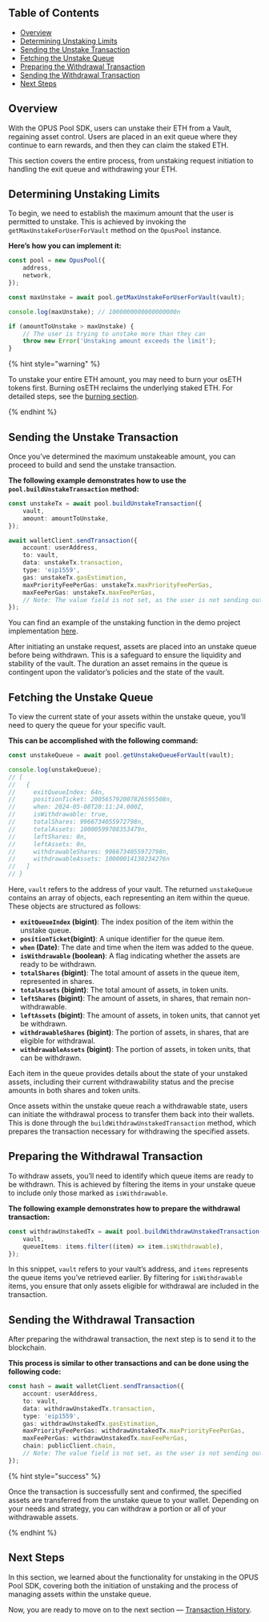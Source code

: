 ## Table of Contents

-   [Overview](#overview)
-   [Determining Unstaking Limits](#determining-unstaking-limits)
-   [Sending the Unstake Transaction](#sending-the-unstake-transaction)
-   [Fetching the Unstake Queue](#fetching-the-unstake-queue)
-   [Preparing the Withdrawal Transaction](#preparing-the-withdrawal-transaction)
-   [Sending the Withdrawal Transaction](#sending-the-withdrawal-transaction)
-   [Next Steps](#next-steps)

## Overview

With the OPUS Pool SDK, users can unstake their ETH from a Vault, regaining asset control. Users are placed in an exit queue where they continue to earn rewards, and then they can claim the staked ETH.

This section covers the entire process, from unstaking request initiation to handling the exit queue and withdrawing your ETH.

## Determining Unstaking Limits

To begin, we need to establish the maximum amount that the user is permitted to unstake. This is achieved by invoking the `getMaxUnstakeForUserForVault` method on the `OpusPool` instance.

**Here’s how you can implement it:**

```typescript
const pool = new OpusPool({
    address,
    network,
});

const maxUnstake = await pool.getMaxUnstakeForUserForVault(vault);

console.log(maxUnstake); // 1000000000000000000n

if (amountToUnstake > maxUnstake) {
    // The user is trying to unstake more than they can
    throw new Error('Unstaking amount exceeds the limit');
}
```

{% hint style="warning" %}

To unstake your entire ETH amount, you may need to burn your osETH tokens first. Burning osETH reclaims the underlying staked ETH. For detailed steps, see the [burning section][burn].

{% endhint %}

## Sending the Unstake Transaction

Once you’ve determined the maximum unstakeable amount, you can proceed to build and send the unstake transaction.

**The following example demonstrates how to use the `pool.buildUnstakeTransaction` method:**

```typescript
const unstakeTx = await pool.buildUnstakeTransaction({
    vault,
    amount: amountToUnstake,
});

await walletClient.sendTransaction({
    account: userAddress,
    to: vault,
    data: unstakeTx.transaction,
    type: 'eip1559',
    gas: unstakeTx.gasEstimation,
    maxPriorityFeePerGas: unstakeTx.maxPriorityFeePerGas,
    maxFeePerGas: unstakeTx.maxFeePerGas,
    // Note: The value field is not set, as the user is not sending out ETH
});
```

You can find an example of the unstaking function in the demo project implementation [here][unstake-usage].

After initiating an unstake request, assets are placed into an unstake queue before being withdrawn. This is a safeguard to ensure the liquidity and stability of the vault. The duration an asset remains in the queue is contingent upon the validator’s policies and the state of the vault.

## Fetching the Unstake Queue

To view the current state of your assets within the unstake queue, you’ll need to query the queue for your specific vault.

**This can be accomplished with the following command:**

```typescript
const unstakeQueue = await pool.getUnstakeQueueForVault(vault);

console.log(unstakeQueue);
// [
//   {
//     exitQueueIndex: 64n,
//     positionTicket: 200565792007826595508n,
//     when: 2024-05-08T20:11:24.000Z,
//     isWithdrawable: true,
//     totalShares: 9966734055972798n,
//     totalAssets: 10000599708353479n,
//     leftShares: 0n,
//     leftAssets: 0n,
//     withdrawableShares: 9966734055972798n,
//     withdrawableAssets: 10000014138234276n
//   ]
// }
```

Here, `vault` refers to the address of your vault. The returned `unstakeQueue` contains an array of objects, each representing an item within the queue. These objects are structured as follows:

-   **`exitQueueIndex` (bigint)**: The index position of the item within the unstake queue.
-   **`positionTicket`(bigint)**: A unique identifier for the queue item.
-   **`when` (Date)**: The date and time when the item was added to the queue.
-   **`isWithdrawable` (boolean)**: A flag indicating whether the assets are ready to be withdrawn.
-   **`totalShares` (bigint)**: The total amount of assets in the queue item, represented in shares.
-   **`totalAssets` (bigint)**: The total amount of assets, in token units.
-   **`leftShares` (bigint)**: The amount of assets, in shares, that remain non-withdrawable.
-   **`leftAssets` (bigint)**: The amount of assets, in token units, that cannot yet be withdrawn.
-   **`withdrawableShares` (bigint)**: The portion of assets, in shares, that are eligible for withdrawal.
-   **`withdrawableAssets` (bigint)**: The portion of assets, in token units, that can be withdrawn.

Each item in the queue provides details about the state of your unstaked assets, including their current withdrawability status and the precise amounts in both shares and token units.

Once assets within the unstake queue reach a withdrawable state, users can initiate the withdrawal process to transfer them back into their wallets. This is done through the `buildWithdrawUnstakedTransaction` method, which prepares the transaction necessary for withdrawing the specified assets.

## Preparing the Withdrawal Transaction

To withdraw assets, you’ll need to identify which queue items are ready to be withdrawn. This is achieved by filtering the items in your unstake queue to include only those marked as `isWithdrawable`.

**The following example demonstrates how to prepare the withdrawal transaction:**

```typescript
const withdrawUnstakedTx = await pool.buildWithdrawUnstakedTransaction({
    vault,
    queueItems: items.filter((item) => item.isWithdrawable),
});
```

In this snippet, `vault` refers to your vault’s address, and `items` represents the queue items you’ve retrieved earlier. By filtering for `isWithdrawable` items, you ensure that only assets eligible for withdrawal are included in the transaction.

## Sending the Withdrawal Transaction

After preparing the withdrawal transaction, the next step is to send it to the blockchain.

**This process is similar to other transactions and can be done using the following code:**

```typescript
const hash = await walletClient.sendTransaction({
    account: userAddress,
    to: vault,
    data: withdrawUnstakedTx.transaction,
    type: 'eip1559',
    gas: withdrawUnstakedTx.gasEstimation,
    maxPriorityFeePerGas: withdrawUnstakedTx.maxPriorityFeePerGas,
    maxFeePerGas: withdrawUnstakedTx.maxFeePerGas,
    chain: publicClient.chain,
    // Note: The value field is not set, as the user is not sending out ETH
});

```

{% hint style="success" %}

Once the transaction is successfully sent and confirmed, the specified assets are transferred from the unstake queue to your wallet. Depending on your needs and strategy, you can withdraw a portion or all of your withdrawable assets.

{% endhint %}

## Next Steps

In this section, we learned about the functionality for unstaking in the OPUS Pool SDK, covering both the initiation of unstaking and the process of managing assets within the unstake queue.

Now, you are ready to move on to the next section — [Transaction History][transaction-history].

[unstake-usage]: https://github.com/ChorusOne/opus-pool-demo/blob/main/src/hooks/useUnstakeMutation.ts#L49
[transaction-history]: ./7-transaction-history.md
[burn]: ./5-burn-os-token.md

